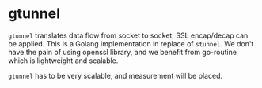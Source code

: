 # gtunnel
`gtunnel` translates data flow from socket to socket, SSL encap/decap can be applied. This is a Golang implementation in replace of `stunnel`. We don't have the pain of using openssl library, and we benefit from go-routine which is lightweight and scalable.

`gtunnel` has to be very scalable, and measurement will be placed.

